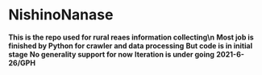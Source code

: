 # NishinoNanase
**This is the repo used for rural reaes information collecting\n**
**Most job is finished by Python for crawler and data processing**
**But code is in initial stage**
**No generality support for now**
**Iteration is under going**
**2021-6-26/GPH**

